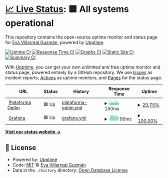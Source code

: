 # [📈 Live Status](https://EvaVillarrealGuzman.github.io/upptime): <!--live status--> **🟩 All systems operational**

This repository contains the open-source uptime monitor and status page for [Eva Villarreal Guzmán](https://EvaVillarrealGuzman.github.io/upptime), powered by [Upptime](https://github.com/upptime/upptime).

[![Uptime CI](https://github.com/EvaVillarrealGuzman/upptime/workflows/Uptime%20CI/badge.svg)](https://github.com/EvaVillarrealGuzman/upptime/actions?query=workflow%3A%22Uptime+CI%22)
[![Response Time CI](https://github.com/EvaVillarrealGuzman/upptime/workflows/Response%20Time%20CI/badge.svg)](https://github.com/EvaVillarrealGuzman/upptime/actions?query=workflow%3A%22Response+Time+CI%22)
[![Graphs CI](https://github.com/EvaVillarrealGuzman/upptime/workflows/Graphs%20CI/badge.svg)](https://github.com/EvaVillarrealGuzman/upptime/actions?query=workflow%3A%22Graphs+CI%22)
[![Static Site CI](https://github.com/EvaVillarrealGuzman/upptime/workflows/Static%20Site%20CI/badge.svg)](https://github.com/EvaVillarrealGuzman/upptime/actions?query=workflow%3A%22Static+Site+CI%22)
[![Summary CI](https://github.com/EvaVillarrealGuzman/upptime/workflows/Summary%20CI/badge.svg)](https://github.com/EvaVillarrealGuzman/upptime/actions?query=workflow%3A%22Summary+CI%22)

With [Upptime](https://upptime.js.org), you can get your own unlimited and free uptime monitor and status page, powered entirely by a GitHub repository. We use [Issues](https://github.com/EvaVillarrealGuzman/upptime/issues) as incident reports, [Actions](https://github.com/EvaVillarrealGuzman/upptime/actions) as uptime monitors, and [Pages](https://EvaVillarrealGuzman.github.io/upptime) for the status page.

<!--start: status pages-->
<!-- This summary is generated by Upptime (https://github.com/upptime/upptime) -->
<!-- Do not edit this manually, your changes will be overwritten -->
<!-- prettier-ignore -->
| URL | Status | History | Response Time | Uptime |
| --- | ------ | ------- | ------------- | ------ |
| <img alt="" src="https://icons.duckduckgo.com/ip3/plataforma.optim.ar.ico" height="13"> [Plataforma Optim](https://plataforma.optim.ar/) | 🟩 Up | [plataforma-optim.yml](https://github.com/EvaVillarrealGuzman/upptime/commits/HEAD/history/plataforma-optim.yml) | <details><summary><img alt="Response time graph" src="./graphs/plataforma-optim/response-time-week.png" height="20"> 150ms</summary><br><a href="https://EvaVillarrealGuzman.github.io/upptime/history/plataforma-optim"><img alt="Response time 198" src="https://img.shields.io/endpoint?url=https%3A%2F%2Fraw.githubusercontent.com%2FEvaVillarrealGuzman%2Fupptime%2FHEAD%2Fapi%2Fplataforma-optim%2Fresponse-time.json"></a><br><a href="https://EvaVillarrealGuzman.github.io/upptime/history/plataforma-optim"><img alt="24-hour response time 169" src="https://img.shields.io/endpoint?url=https%3A%2F%2Fraw.githubusercontent.com%2FEvaVillarrealGuzman%2Fupptime%2FHEAD%2Fapi%2Fplataforma-optim%2Fresponse-time-day.json"></a><br><a href="https://EvaVillarrealGuzman.github.io/upptime/history/plataforma-optim"><img alt="7-day response time 150" src="https://img.shields.io/endpoint?url=https%3A%2F%2Fraw.githubusercontent.com%2FEvaVillarrealGuzman%2Fupptime%2FHEAD%2Fapi%2Fplataforma-optim%2Fresponse-time-week.json"></a><br><a href="https://EvaVillarrealGuzman.github.io/upptime/history/plataforma-optim"><img alt="30-day response time 157" src="https://img.shields.io/endpoint?url=https%3A%2F%2Fraw.githubusercontent.com%2FEvaVillarrealGuzman%2Fupptime%2FHEAD%2Fapi%2Fplataforma-optim%2Fresponse-time-month.json"></a><br><a href="https://EvaVillarrealGuzman.github.io/upptime/history/plataforma-optim"><img alt="1-year response time 187" src="https://img.shields.io/endpoint?url=https%3A%2F%2Fraw.githubusercontent.com%2FEvaVillarrealGuzman%2Fupptime%2FHEAD%2Fapi%2Fplataforma-optim%2Fresponse-time-year.json"></a></details> | <details><summary><a href="https://EvaVillarrealGuzman.github.io/upptime/history/plataforma-optim">20.75%</a></summary><a href="https://EvaVillarrealGuzman.github.io/upptime/history/plataforma-optim"><img alt="All-time uptime 96.15%" src="https://img.shields.io/endpoint?url=https%3A%2F%2Fraw.githubusercontent.com%2FEvaVillarrealGuzman%2Fupptime%2FHEAD%2Fapi%2Fplataforma-optim%2Fuptime.json"></a><br><a href="https://EvaVillarrealGuzman.github.io/upptime/history/plataforma-optim"><img alt="24-hour uptime 29.30%" src="https://img.shields.io/endpoint?url=https%3A%2F%2Fraw.githubusercontent.com%2FEvaVillarrealGuzman%2Fupptime%2FHEAD%2Fapi%2Fplataforma-optim%2Fuptime-day.json"></a><br><a href="https://EvaVillarrealGuzman.github.io/upptime/history/plataforma-optim"><img alt="7-day uptime 20.75%" src="https://img.shields.io/endpoint?url=https%3A%2F%2Fraw.githubusercontent.com%2FEvaVillarrealGuzman%2Fupptime%2FHEAD%2Fapi%2Fplataforma-optim%2Fuptime-week.json"></a><br><a href="https://EvaVillarrealGuzman.github.io/upptime/history/plataforma-optim"><img alt="30-day uptime 12.81%" src="https://img.shields.io/endpoint?url=https%3A%2F%2Fraw.githubusercontent.com%2FEvaVillarrealGuzman%2Fupptime%2FHEAD%2Fapi%2Fplataforma-optim%2Fuptime-month.json"></a><br><a href="https://EvaVillarrealGuzman.github.io/upptime/history/plataforma-optim"><img alt="1-year uptime 88.55%" src="https://img.shields.io/endpoint?url=https%3A%2F%2Fraw.githubusercontent.com%2FEvaVillarrealGuzman%2Fupptime%2FHEAD%2Fapi%2Fplataforma-optim%2Fuptime-year.json"></a></details>
| <img alt="" src="https://icons.duckduckgo.com/ip3/3.133.118.137.ico" height="13"> [Grafana](http://3.133.118.137:3000) | 🟩 Up | [grafana.yml](https://github.com/EvaVillarrealGuzman/upptime/commits/HEAD/history/grafana.yml) | <details><summary><img alt="Response time graph" src="./graphs/grafana/response-time-week.png" height="20"> 90ms</summary><br><a href="https://EvaVillarrealGuzman.github.io/upptime/history/grafana"><img alt="Response time 138" src="https://img.shields.io/endpoint?url=https%3A%2F%2Fraw.githubusercontent.com%2FEvaVillarrealGuzman%2Fupptime%2FHEAD%2Fapi%2Fgrafana%2Fresponse-time.json"></a><br><a href="https://EvaVillarrealGuzman.github.io/upptime/history/grafana"><img alt="24-hour response time 92" src="https://img.shields.io/endpoint?url=https%3A%2F%2Fraw.githubusercontent.com%2FEvaVillarrealGuzman%2Fupptime%2FHEAD%2Fapi%2Fgrafana%2Fresponse-time-day.json"></a><br><a href="https://EvaVillarrealGuzman.github.io/upptime/history/grafana"><img alt="7-day response time 90" src="https://img.shields.io/endpoint?url=https%3A%2F%2Fraw.githubusercontent.com%2FEvaVillarrealGuzman%2Fupptime%2FHEAD%2Fapi%2Fgrafana%2Fresponse-time-week.json"></a><br><a href="https://EvaVillarrealGuzman.github.io/upptime/history/grafana"><img alt="30-day response time 106" src="https://img.shields.io/endpoint?url=https%3A%2F%2Fraw.githubusercontent.com%2FEvaVillarrealGuzman%2Fupptime%2FHEAD%2Fapi%2Fgrafana%2Fresponse-time-month.json"></a><br><a href="https://EvaVillarrealGuzman.github.io/upptime/history/grafana"><img alt="1-year response time 134" src="https://img.shields.io/endpoint?url=https%3A%2F%2Fraw.githubusercontent.com%2FEvaVillarrealGuzman%2Fupptime%2FHEAD%2Fapi%2Fgrafana%2Fresponse-time-year.json"></a></details> | <details><summary><a href="https://EvaVillarrealGuzman.github.io/upptime/history/grafana">100.00%</a></summary><a href="https://EvaVillarrealGuzman.github.io/upptime/history/grafana"><img alt="All-time uptime 100.00%" src="https://img.shields.io/endpoint?url=https%3A%2F%2Fraw.githubusercontent.com%2FEvaVillarrealGuzman%2Fupptime%2FHEAD%2Fapi%2Fgrafana%2Fuptime.json"></a><br><a href="https://EvaVillarrealGuzman.github.io/upptime/history/grafana"><img alt="24-hour uptime 100.00%" src="https://img.shields.io/endpoint?url=https%3A%2F%2Fraw.githubusercontent.com%2FEvaVillarrealGuzman%2Fupptime%2FHEAD%2Fapi%2Fgrafana%2Fuptime-day.json"></a><br><a href="https://EvaVillarrealGuzman.github.io/upptime/history/grafana"><img alt="7-day uptime 100.00%" src="https://img.shields.io/endpoint?url=https%3A%2F%2Fraw.githubusercontent.com%2FEvaVillarrealGuzman%2Fupptime%2FHEAD%2Fapi%2Fgrafana%2Fuptime-week.json"></a><br><a href="https://EvaVillarrealGuzman.github.io/upptime/history/grafana"><img alt="30-day uptime 100.00%" src="https://img.shields.io/endpoint?url=https%3A%2F%2Fraw.githubusercontent.com%2FEvaVillarrealGuzman%2Fupptime%2FHEAD%2Fapi%2Fgrafana%2Fuptime-month.json"></a><br><a href="https://EvaVillarrealGuzman.github.io/upptime/history/grafana"><img alt="1-year uptime 100.00%" src="https://img.shields.io/endpoint?url=https%3A%2F%2Fraw.githubusercontent.com%2FEvaVillarrealGuzman%2Fupptime%2FHEAD%2Fapi%2Fgrafana%2Fuptime-year.json"></a></details>

<!--end: status pages-->

[**Visit our status website →**](https://EvaVillarrealGuzman.github.io/upptime)

## 📄 License

- Powered by: [Upptime](https://github.com/upptime/upptime)
- Code: [MIT](./LICENSE) © [Eva Villarreal Guzmán](https://EvaVillarrealGuzman.github.io/upptime)
- Data in the `./history` directory: [Open Database License](https://opendatacommons.org/licenses/odbl/1-0/)
